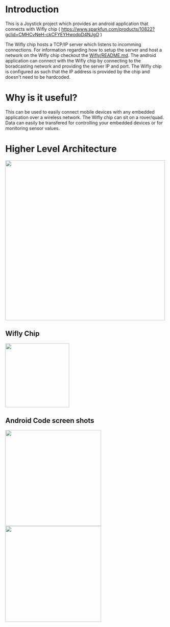 # Introduction

This is a Joystick project which provides an android application that connects with Wifly chip 
( https://www.sparkfun.com/products/10822?gclid=CMHCvNeH-ckCFYEYHwodpD4NJgO )

The Wifly chip hosts a TCP/IP server which listens to incomming connections. For information regarding how to setup the server and host a network on the Wifly chip checkout the [Wifly/README.md](Wifly/README.md). The android application can connect with the Wifly chip by connecting to the boradcasting network and providing the server IP and port. The Wifly chip is configured as such that the IP address is provided by the chip and doesn't need to be hardcoded.

# Why is it useful?

This can be used to easily connect mobile devices with any embedded application over a wireless network. The Wifly chip can sit on a rover/quad. Data can easily be transfered for controlling your embedded devices or for monitoring sensor values.

# Higher Level Architecture

<img src="https://cloud.githubusercontent.com/assets/6227984/12008386/247444a8-ac05-11e5-9130-2af55692b979.png" width ="500">

## Wifly Chip

<img src="https://cloud.githubusercontent.com/assets/6227984/12005675/9d7b0d58-ab80-11e5-879d-0eef649bb30a.jpg" width="200">

## Android Code screen shots

<img src="https://cloud.githubusercontent.com/assets/6227984/12005630/db9bb98c-ab7d-11e5-9bf2-e3ab1ec04e66.jpg" width="300">
<img src="https://cloud.githubusercontent.com/assets/6227984/12005627/d710eb3a-ab7d-11e5-9918-30da5da1e377.jpg" width="300">

